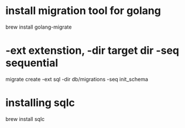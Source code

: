 # install migration tool for golang
brew install golang-migrate

# -ext extenstion, -dir target dir -seq sequential
migrate create -ext sql -dir db/migrations -seq init_schema

# installing sqlc
brew install sqlc
